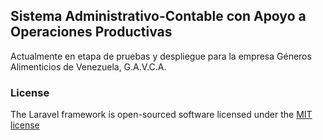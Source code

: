 ## Sistema Administrativo-Contable con Apoyo a Operaciones Productivas

Actualmente en etapa de pruebas y despliegue para la empresa Géneros Alimenticios de Venezuela, G.A.V.C.A.


### License

The Laravel framework is open-sourced software licensed under the [MIT license](http://opensource.org/licenses/MIT)
